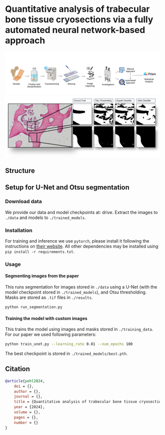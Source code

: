 # Quantitative analysis of trabecular bone tissue cryosections via a fully automated neural network-based approach

![Graphical overview](fig/overview.png)
![Graphical results](fig/results.png)

## Structure

## Setup for U-Net and Otsu segmentation

### Download data

We provide our data and model checkpoints at: drive.
Extract the images to `./data` and models to `./trained_models`.

### Installation

For training and inference we use `pytorch`, please install it following the instructions on [their website](https://pytorch.org/get-started/locally/). All other dependencies may be installed using `pip install -r requirements.txt`.

### Usage

#### Segmenting images from the paper

This runs segmentation for images stored in `./data` using a U-Net (with the model checkpoint stored in `./trained_models`), and Otsu thresholding. Masks are stored as `.tif` files in `./results`.

```sh
python run_segmentation.py
```

#### Training the model with custom images

This trains the model using images and masks stored in `./training_data`. For our paper we used following parameters:

```sh
python train_unet.py --learning_rate 0.01 --num_epochs 100
```

The best checkpoint is stored in `./trained_models/best.pth`.

## Citation

```bibtex
@article{pohl2024,
    doi = {},
    author = {},
    journal = {},
    title = {Quantitative analysis of trabecular bone tissue cryosections via a fully automated neural network-based approach},
    year = {2024},
    volume = {},
    pages = {},
    number = {}
}
```
